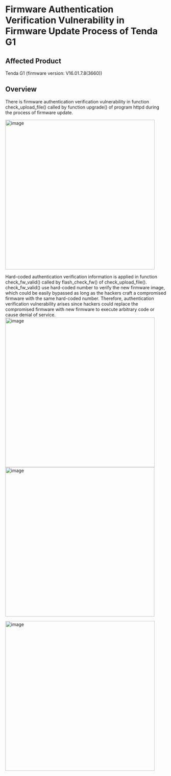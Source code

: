 # Firmware Authentication Verification Vulnerability in Firmware Update Process of Tenda G1


## Affected Product
Tenda G1 (firmware version: V16.01.7.8(3660))

## Overview

There is firmware authentication verification vulnerability in function check_upload_file() called by function upgrade() of program httpd during the process of firmware update. 

<img width="468" alt="image" src="https://github.com/user-attachments/assets/32f59758-3a29-4c6b-9eaf-0fc4a6587b86" />


Hard-coded authentication verification information is applied in function check_fw_valid() called by flash_check_fw() of check_upload_file(). check_fw_valid() use hard-coded number to verify the new firmware image, which could be easily bypassed as long as the hackers craft a compromised firmware with the same hard-coded number. Therefore, authentication verification vulnerability arises since hackers could replace the compromised firmware with new firmware to execute arbitrary code or cause denial of service.
<img width="468" alt="image" src="https://github.com/user-attachments/assets/c3efb6ec-ae28-4538-afdb-e12dbd20a260" /> \
<img width="467" alt="image" src="https://github.com/user-attachments/assets/b46a23ab-8fd0-4a8e-b68f-694f7ba73ee5" />

<img width="468" alt="image" src="https://github.com/user-attachments/assets/63bcc262-146c-4e1a-9ee3-7556bdc56068" />


